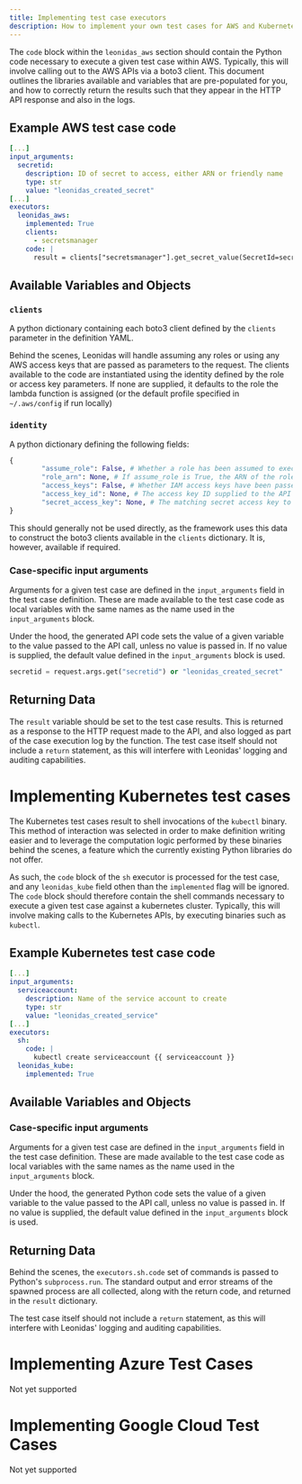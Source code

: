```yaml
---
title: Implementing test case executors
description: How to implement your own test cases for AWS and Kubernetes
---
```


The `code` block within the `leonidas_aws` section should contain the Python code necessary to execute a given test case within AWS. Typically, this will involve calling out to the AWS APIs via a boto3 client. This document outlines the libraries available and variables that are pre-populated for you, and how to correctly return the results such that they appear in the HTTP API response and also in the logs.

## Example AWS test case code

```yaml
[...]
input_arguments:
  secretid:
    description: ID of secret to access, either ARN or friendly name
    type: str
    value: "leonidas_created_secret"
[...]
executors:
  leonidas_aws:
    implemented: True
    clients:
      - secretsmanager
    code: |
      result = clients["secretsmanager"].get_secret_value(SecretId=secretid)
```

## Available Variables and Objects

### `clients` 

A python dictionary containing each boto3 client defined by the `clients` parameter in the definition YAML.

Behind the scenes, Leonidas will handle assuming any roles or using any AWS access keys that are passed as parameters to the request. The clients available to the code are instantiated using the identity defined by the role or access key parameters. If none are supplied, it defaults to the role the lambda function is assigned (or the default profile specified in `~/.aws/config` if run locally)

### `identity`

A python dictionary defining the following fields: 
 
```python
{
        "assume_role": False, # Whether a role has been assumed to execute this case
        "role_arn": None, # If assume_role is True, the ARN of the role assumed
        "access_keys": False, # Whether IAM access keys have been passed to the function
        "access_key_id": None, # The access key ID supplied to the API call, if access_keys is set to True
        "secret_access_key": None, # The matching secret access key to the above key ID, if access_keys is set to True
}
```

This should generally not be used directly, as the framework uses this data to construct the boto3 clients available in the `clients` dictionary. It is, however, available if required.

### Case-specific input arguments

Arguments for a given test case are defined in the `input_arguments` field in the test case definition. These are made available to the test case code as local variables with the same names as the name used in the `input_arguments` block.

Under the hood, the generated API code sets the value of a given variable to the value passed to the API call, unless no value is passed in. If no value is supplied, the default value defined in the `input_arguments` block is used.

```python
secretid = request.args.get("secretid") or "leonidas_created_secret"
```

## Returning Data

The `result` variable should be set to the test case results. This is returned as a response to the HTTP request made to the API, and also logged as part of the case execution log by the function. The test case itself should not include a `return` statement, as this will interfere with Leonidas' logging and auditing capabilities.

# Implementing Kubernetes test cases

The Kubernetes test cases result to shell invocations of the `kubectl` binary. This method of interaction was selected in order to make definition writing easier and to leverage the computation logic performed by these binaries behind the scenes, a feature which the currently existing Python libraries do not offer.

As such, the `code` block of the `sh` executor is processed for the test case, and any `leonidas_kube` field othen than the `implemented` flag will be ignored. The `code` block should therefore contain the shell commands necessary to execute a given test case against a kubernetes cluster. Typically, this will involve making calls to the Kubernetes APIs, by executing binaries such as `kubectl`. 


## Example Kubernetes test case code

```yaml
[...]
input_arguments:
  serviceaccount:
    description: Name of the service account to create
    type: str
    value: "leonidas_created_service"
[...]
executors:
  sh:
    code: |
      kubectl create serviceaccount {{ serviceaccount }}
  leonidas_kube:
    implemented: True
```

## Available Variables and Objects

### Case-specific input arguments

Arguments for a given test case are defined in the `input_arguments` field in the test case definition. These are made available to the test case code as local variables with the same names as the name used in the `input_arguments` block.

Under the hood, the generated Python code sets the value of a given variable to the value passed to the API call, unless no value is passed in. If no value is supplied, the default value defined in the `input_arguments` block is used.

## Returning Data

Behind the scenes, the `executors.sh.code` set of commands is passed to Python's `subprocess.run`. The standard output and error streams of the spawned process are all collected, along with the return code, and returned in the `result` dictionary.

The test case itself should not include a `return` statement, as this will interfere with Leonidas' logging and auditing capabilities.

# Implementing Azure Test Cases

Not yet supported

# Implementing Google Cloud Test Cases

Not yet supported
